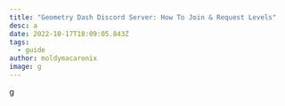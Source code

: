 ```yaml
---
title: "Geometry Dash Discord Server: How To Join & Request Levels"
desc: a
date: 2022-10-17T18:09:05.843Z
tags:
  - guide
author: moldymacaronix
image: g
---
```

g﻿